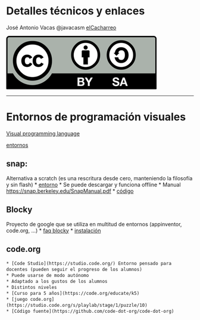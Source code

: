 # Detalles técnicos y enlaces

José Antonio Vacas @javacasm
[elCacharreo](http://blog.elcacharreo.com)

![CC](./images/Licencia_CC.png)

* * *

# Entornos de programación visuales 
[Visual programming language](https://en.wikipedia.org/wiki/Visual_programming_language)

[entornos](https://www.facebook.com/Code.org/posts/670941473002159)

## snap: 
Alternativa a scratch (es una rescritura desde cero, manteniendo la filosofía y sin flash)
	* [entorno](http://snap.berkeley.edu/snapsource/snap.html)
	* Se puede descargar y funciona offline
	* Manual https://snap.berkeley.edu/SnapManual.pdf
	* [código](https://github.com/javacasm/Snap--Build-Your-Own-Blocks)

## Blocky
Proyecto de google que se utiliza en multitud de entornos (appinventor, code.org, ...)
	* [faq blocky](https://developers.google.com/blockly/about/faq)
	* [instalación](https://developers.google.com/blockly/installation/overview)

## code.org
	* [Code Studio](https://studio.code.org/) Entorno pensado para docentes (pueden seguir el progreso de los alumnos)
	* Puede usarse de modo autónomo
	* Adaptado a los gustos de los alumnos
	* Distintos niveles
	* [Curso para 5 años](https://code.org/educate/k5)
	* [juego code.org](https://studio.code.org/s/playlab/stage/1/puzzle/10)
	* [Código fuente](https://github.com/code-dot-org/code-dot-org)